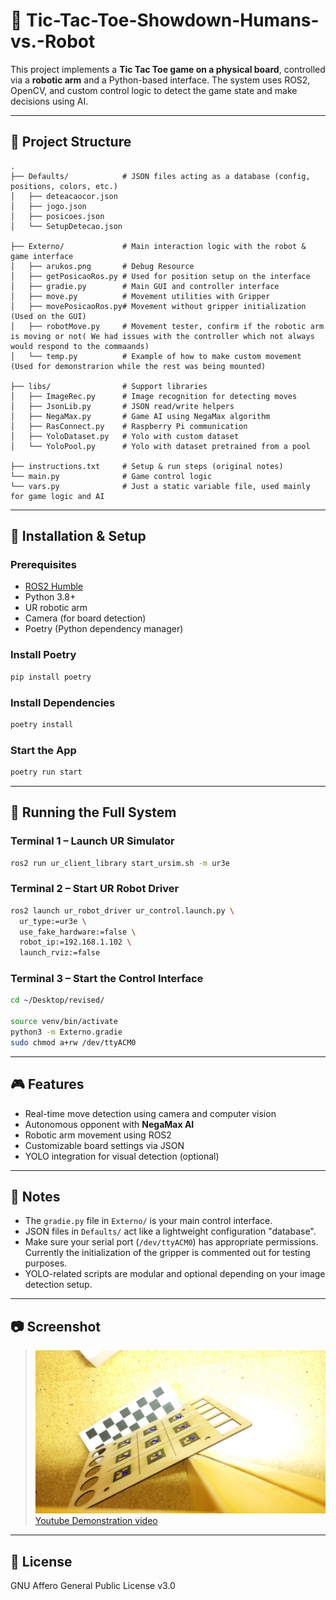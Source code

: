 # 🤖 Tic-Tac-Toe-Showdown-Humans-vs.-Robot

This project implements a **Tic Tac Toe game on a physical board**, controlled via a **robotic arm** and a Python-based interface. The system uses ROS2, OpenCV, and custom control logic to detect the game state and make decisions using AI.

---

## 📁 Project Structure

```
.
├── Defaults/            # JSON files acting as a database (config, positions, colors, etc.)
│   ├── deteacaocor.json
│   ├── jogo.json
│   ├── posicoes.json
│   └── SetupDetecao.json

├── Externo/             # Main interaction logic with the robot & game interface
│   ├── arukos.png       # Debug Resource
│   ├── getPosicaoRos.py # Used for position setup on the interface
│   ├── gradie.py        # Main GUI and controller interface
│   ├── move.py          # Movement utilities with Gripper
│   ├── movePosicaoRos.py# Movement without gripper initialization (Used on the GUI)
│   ├── robotMove.py     # Movement tester, confirm if the robotic arm is moving or not( We had issues with the controller which not always would respond to the commaands)
│   └── temp.py          # Example of how to make custom movement (Used for demonstrarion while the rest was being mounted)

├── libs/                # Support libraries
│   ├── ImageRec.py      # Image recognition for detecting moves
│   ├── JsonLib.py       # JSON read/write helpers
│   ├── NegaMax.py       # Game AI using NegaMax algorithm
│   ├── RasConnect.py    # Raspberry Pi communication
│   ├── YoloDataset.py   # Yolo with custom dataset
│   └── YoloPool.py      # Yolo with dataset pretrained from a pool

├── instructions.txt     # Setup & run steps (original notes)
└── main.py              # Game control logic
└── vars.py              # Just a static variable file, used mainly for game logic and AI
```

---

## 🚀 Installation & Setup

### Prerequisites

- [ROS2 Humble](https://docs.ros.org/en/humble/index.html)
- Python 3.8+
- UR robotic arm 
- Camera (for board detection)
- Poetry (Python dependency manager)

### Install Poetry

```bash
pip install poetry
```

### Install Dependencies

```bash
poetry install
```

### Start the App

```bash
poetry run start
```

---

## 🧠 Running the Full System

### Terminal 1 – Launch UR Simulator

```bash
ros2 run ur_client_library start_ursim.sh -m ur3e
```

### Terminal 2 – Start UR Robot Driver

```bash
ros2 launch ur_robot_driver ur_control.launch.py \
  ur_type:=ur3e \
  use_fake_hardware:=false \
  robot_ip:=192.168.1.102 \
  launch_rviz:=false
```

### Terminal 3 – Start the Control Interface

```bash
cd ~/Desktop/revised/

source venv/bin/activate
python3 -m Externo.gradie
sudo chmod a+rw /dev/ttyACM0
```

---

## 🎮 Features

- Real-time move detection using camera and computer vision
- Autonomous opponent with **NegaMax AI**
- Robotic arm movement using ROS2
- Customizable board settings via JSON
- YOLO integration for visual detection (optional)

---

## 📝 Notes

- The `gradie.py` file in `Externo/` is your main control interface.
- JSON files in `Defaults/` act like a lightweight configuration "database".
- Make sure your serial port (`/dev/ttyACM0`) has appropriate permissions. Currently the initialization of the gripper is commented out for testing purposes.
- YOLO-related scripts are modular and optional depending on your image detection setup.

---

## 📷 Screenshot

> ![Example of a board](./Externo/arukos.png)
> [Youtube Demonstration video](https://youtu.be/1h4A4BJpWyk)

---

## 📄 License

GNU Affero General Public License v3.0 
